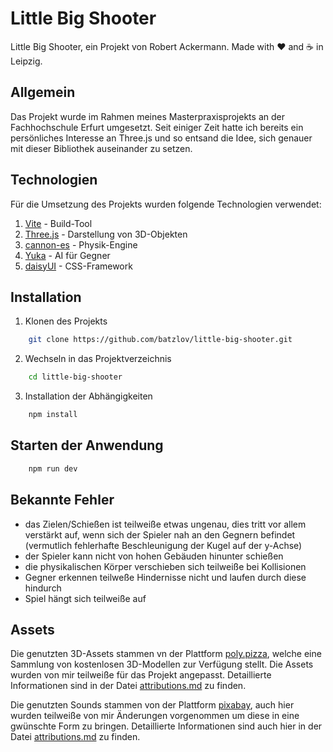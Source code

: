 # Little Big Shooter

Little Big Shooter, ein Projekt von Robert Ackermann. Made with ♥ and ☕ in Leipzig.

## Allgemein

Das Projekt wurde im Rahmen meines Masterpraxisprojekts an der Fachhochschule Erfurt umgesetzt. Seit einiger Zeit hatte ich bereits ein persönliches Interesse an Three.js und so entsand die Idee, sich genauer mit dieser Bibliothek auseinander zu setzen.

## Technologien

Für die Umsetzung des Projekts wurden folgende Technologien verwendet:

1.  [Vite](https://vitejs.dev/) - Build-Tool
2.  [Three.js](https://threejs.org/) - Darstellung von 3D-Objekten
3.  [cannon-es](https://github.com/pmndrs/cannon-es) - Physik-Engine
4.  [Yuka](https://mugen87.github.io/yuka/) - AI für Gegner
5.  [daisyUI](https://daisyui.com/) - CSS-Framework

## Installation

1. Klonen des Projekts

```bash
    git clone https://github.com/batzlov/little-big-shooter.git
```

2. Wechseln in das Projektverzeichnis

```bash
    cd little-big-shooter
```

3. Installation der Abhängigkeiten

```bash
    npm install
```

## Starten der Anwendung

```bash
    npm run dev
```

## Bekannte Fehler

-   das Zielen/Schießen ist teilweiße etwas ungenau, dies tritt vor allem verstärkt auf, wenn sich der Spieler nah an den Gegnern befindet (vermutlich fehlerhafte Beschleunigung der Kugel auf der y-Achse)
-   der Spieler kann nicht von hohen Gebäuden hinunter schießen
-   die physikalischen Körper verschieben sich teilweiße bei Kollisionen
-   Gegner erkennen teilweße Hindernisse nicht und laufen durch diese hindurch
-   Spiel hängt sich teilweiße auf

## Assets

Die genutzten 3D-Assets stammen vn der Plattform [poly.pizza](https://poly.pizza/), welche eine Sammlung von kostenlosen 3D-Modellen zur Verfügung stellt. Die Assets wurden von mir teilweiße für das Projekt angepasst. Detaillierte Informationen sind in der Datei [attributions.md](./static/models/attributions.md) zu finden.

Die genutzten Sounds stammen von der Plattform [pixabay](https://pixabay.com), auch hier wurden teilweiße von mir Änderungen vorgenommen um diese in eine gwünschte Form zu bringen. Detaillierte Informationen sind auch hier in der Datei [attributions.md](./static/sounds/attributions.md) zu finden.
